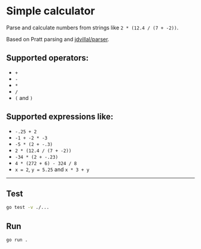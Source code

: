 # Simple calculator

Parse and calculate numbers from strings like `2 * (12.4 / (7 + -2))`.

Based on Pratt parsing and [jdvillal/parser](https://github.com/jdvillal/parser/).

## Supported operators:

* `+`
* `-`
* `*`
* `/`
* `(` and `)`

## Supported expressions like:

* `-.25 + 2`
* `-1 + -2 * -3`
* `-5 * (2 + -.3)`
* `2 * (12.4 / (7 + -2))`
* `-34 * (2 + -.23)`
* `4 * (272 + 6) - 324 / 8`
* `x = 2`, `y = 5.25` and `x * 3 + y`

---

## Test

```bash
go test -v ./...
```

## Run

```bash
go run .
```
